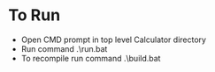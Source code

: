 # To Run

* Open CMD prompt in top level Calculator directory
* Run command .\run.bat
* To recompile run command .\build.bat
